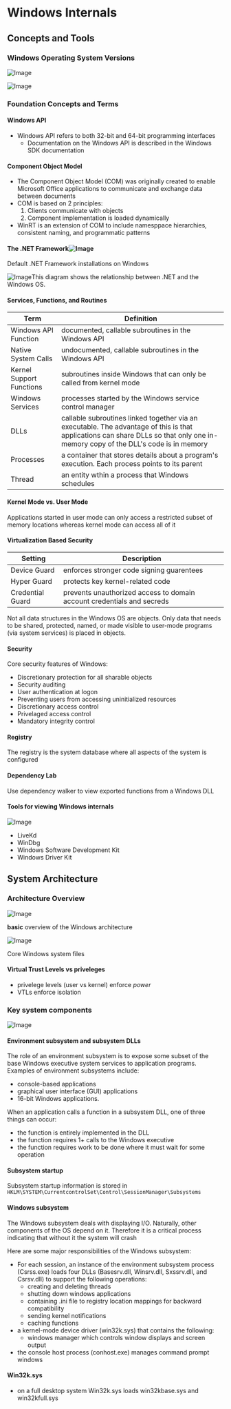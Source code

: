 # Windows Internals

## Concepts and Tools

### Windows Operating System Versions

![Image](https://learning.oreilly.com/api/v2/epubs/urn:orm:book:9780133986471/files/graphics/01tab01.jpg)

![Image](https://learning.oreilly.com/api/v2/epubs/urn:orm:book:9780133986471/files/graphics/01tab01a.jpg)

### Foundation Concepts and Terms

#### Windows API

- Windows API refers to both 32-bit and 64-bit programming interfaces
  - Documentation on the Windows API is described in the Windows SDK documentation

#### Component Object Model

- The Component Object Model (COM) was originally created to enable Microsoft Office applications to communicate and exchange data between documents
- COM is based on 2 principles:
  1. Clients communicate with objects
  2. Component implementation is loaded dynamically
- WinRT is an extension of COM to include namesppace hierarchies, consistent naming, and programmatic patterns

#### The .NET Framework![Image](https://learning.oreilly.com/api/v2/epubs/urn:orm:book:9780133986471/files/graphics/01tab02.jpg)

Default .NET Framework installations on Windows

![Image](https://learning.oreilly.com/api/v2/epubs/urn:orm:book:9780133986471/files/graphics/01fig01.jpg)This diagram shows the relationship between .NET and the Windows OS.

#### Services, Functions, and Routines

| Term                     | Definition                                                                                                                                                                       |
| ------------------------ | -------------------------------------------------------------------------------------------------------------------------------------------------------------------------------- |
| Windows API Function     | documented, callable subroutines in the Windows API                                                                                                                              |
| Native System Calls      | undocumented, callable subroutines in the Windows API                                                                                                                            |
| Kernel Support Functions | subroutines inside Windows that can only be called from kernel mode                                                                                                              |
| Windows Services         | processes started by the Windows service control manager                                                                                                                         |
| DLLs                     | callable subroutines linked together via an executable. The advantage of this is that applications can share DLLs so that only one in-memory copy of the DLL's code is in memory |
| Processes                | a container that stores details about a program's execution. Each process points to its parent                                                                                   |
| Thread                   | an entity wthin a process that Windows schedules                                                                                                                                 |

#### Kernel Mode vs. User Mode

Applications started in user mode can only access a restricted subset of memory locations whereas kernel mode can access all of it

#### Virtualization Based Security

| Setting          | Description                                                            |
| ---------------- | ---------------------------------------------------------------------- |
| Device Guard     | enforces stronger code signing guarentees                              |
| Hyper Guard      | protects key kernel-related code                                       |
| Credential Guard | prevents unauthorized access to domain account credentials and secreds |

Not all data structures in the Windows OS are objects. Only data that needs to be shared, protected, named, or made visible to user-mode programs (via system services) is placed in objects.

#### Security

Core security features of Windows:

- Discretionary protection for all sharable objects
- Security auditing
- User authentication at logon
- Preventing users from accessing uninitialized resources
- Discretionary access control
- Privelaged access control
- Mandatory integrity control

#### Registry

The registry is the system database where all aspects of the system is configured

#### Dependency Lab

Use dependency walker to view exported functions from a Windows DLL

#### Tools for viewing Windows internals

![Image](https://learning.oreilly.com/api/v2/epubs/urn:orm:book:9780133986471/files/graphics/01tab04.jpg)

- LiveKd
- WinDbg
- Windows Software Development Kit
- Windows Driver Kit

## System Architecture

### Architecture Overview

![Image](https://learning.oreilly.com/api/v2/epubs/urn:orm:book:9780133986471/files/graphics/02fig01.jpg)

**basic** overview of the Windows architecture

![Image](https://learning.oreilly.com/api/v2/epubs/urn:orm:book:9780133986471/files/graphics/02tab01.jpg)

Core Windows system files

#### Virtual Trust Levels vs priveleges

- privelege levels (user vs kernel) enforce *power*
- VTLs enforce isolation

### Key system components

![Image](https://learning.oreilly.com/api/v2/epubs/urn:orm:book:9780133986471/files/graphics/02fig04.jpg)

#### Environment subsystem and subsystem DLLs

The role of an environment subsystem is to expose some subset of the base Windows executive system services to application programs. Examples of environment subsystems include:

- console-based applications
- graphical user interface (GUI) applications
- 16-bit Windows applications.

When an application calls a function in a subsystem DLL, one of three things can occur:

- the function is entirely implemented in the DLL
- the function requires 1+ calls to the Windows executive
- the function requires work to be done where it must wait for some operation

#### Subsystem startup

Subsystem startup information is stored in `HKLM\SYSTEM\CurrentcontrolSet\Control\SessionManager\Subsystems`

#### Windows subsystem

The Windows subsystem deals with displaying I/O. Naturally, other components of the OS depend on it. Therefore it is a critical process indicating that without it the system will crash

Here are some major responsibilities of the Windows subsystem:

* For each session, an instance of the environment subsystem process (Csrss.exe) loads four DLLs (Basesrv.dll, Winsrv.dll, Sxssrv.dll, and Csrsv.dll) to support the following operations:
  * creating and deleting threads
  * shutting down windows applications
  * containing .ini file to registry location mappings for backward compatibility
  * sending kernel notifications
  * caching functions
* a kernel-mode device driver (win32k.sys) that contains the following:
  * windows manager which controls window displays and screen output
* the console host process (conhost.exe) manages command prompt windows

#### Win32k.sys

* on a full desktop system Win32k.sys loads win32kbase.sys and win32kfull.sys
